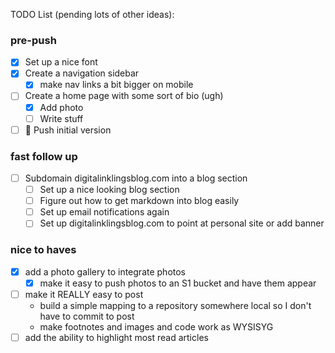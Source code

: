 TODO List (pending lots of other ideas):
### pre-push
- [x] Set up a nice font
- [x] Create a navigation sidebar
  - [x] make nav links a bit bigger on mobile
- [ ] Create a home page with some sort of bio (ugh)
  - [x] Add photo
  - [ ] Write stuff

- [ ] 🚢 Push initial version

### fast follow up
- [ ] Subdomain digitalinklingsblog.com into a blog section
  - [ ] Set up a nice looking blog section
  - [ ] Figure out how to get markdown into blog easily
  - [ ] Set up email notifications again
  - [ ] Set up digitalinklingsblog.com to point at personal site or add banner

### nice to haves
- [x] add a photo gallery to integrate photos
  - [x] make it easy to push photos to an S1 bucket and have them appear
- [ ] make it REALLY easy to post
  - build a simple mapping to a repository somewhere local so I don't have to commit to post
  - make footnotes and images and code work as WYSISYG
- [ ] add the ability to highlight most read articles
